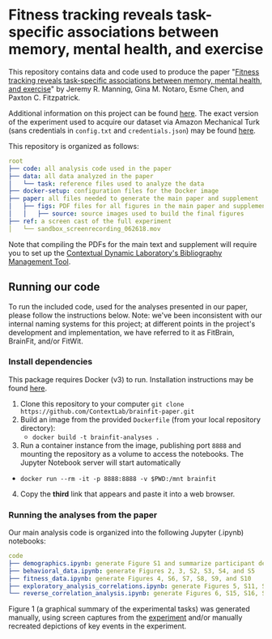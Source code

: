 # Fitness tracking reveals task-specific associations between memory, mental health, and exercise

This repository contains data and code used to produce the paper "[Fitness tracking reveals task-specific associations between memory, mental health, and exercise](https://www.biorxiv.org/content/10.1101/2021.10.22.465441v1)" by Jeremy R. Manning, Gina M. Notaro, Esme Chen, and Paxton C. Fitzpatrick.

Additional information on this project can be found [here](https://github.com/ContextLab/brainfit-task). The exact version of the experiment used to acquire our dataset via Amazon Mechanical Turk (sans credentials in `config.txt` and `credentials.json`) may be found [here](https://github.com/ContextLab/brainfit-task/tree/9541c6678ddb1c8da7395ec76869ad97ee1d0dd2).

This repository is organized as follows:
```yaml
root
├── code: all analysis code used in the paper
├── data: all data analyzed in the paper
│   └── task: reference files used to analyze the data
├── docker-setup: configuration files for the Docker image
├── paper: all files needed to generate the main paper and supplement
│   ├── figs: PDF files for all figures in the main paper and supplement
│   │   ├── source: source images used to build the final figures
├── ref: a screen cast of the full experiment
│   └── sandbox_screenrecording_062618.mov
```

Note that compiling the PDFs for the main text and supplement will require you to set up the [Contextual Dynamic Laboratory's Bibliography Management Tool](https://github.com/ContextLab/CDL-bibliography).

## Running our code

To run the included code, used for the analyses presented in our paper, please follow the instructions below.  Note: we've been inconsistent with our internal naming systems for this project; at different points in the project's development and implementation, we have referred to it as FitBrain, BrainFit, and/or FitWit.

### Install dependencies

This package requires Docker (v3) to run. Installation instructions may be found [here](https://docs.docker.com/install/).

1. Clone this repository to your computer
   `git clone https://github.com/ContextLab/brainfit-paper.git`
2. Build an image from the provided `Dockerfile` (from your local repository directory):
   - `docker build -t brainfit-analyses .`
3. Run a container instance from the image, publishing port `8888` and mounting the repository as a volume to access the notebooks. The Jupyter Notebook server will start automatically
  - `docker run --rm -it -p 8888:8888 -v $PWD:/mnt brainfit`
4. Copy the **third** link that appears and paste it into a web browser.

### Running the analyses from the paper

Our main analysis code is organized into the following Jupyter (.ipynb) notebooks:
```yaml
code
├── demographics.ipynb: generate Figure S1 and summarize participant demographics
├── behavioral_data.ipynb: generate Figures 2, 3, S2, S3, S4, and S5
├── fitness_data.ipynb: generate Figures 4, S6, S7, S8, S9, and S10
├── exploratory_analysis_correlations.ipynb: generate Figures 5, S11, S12, S13, and S14, along with the statistical tests associated with the "exploratory correlation analyses" in the main text
└── reverse_correlation_analysis.ipynb: generate Figures 6, S15, S16, S17, S18, S19, and S20
```

Figure 1 (a graphical summary of the experimental tasks) was generated manually, using screen captures from the [experiment](https://github.com/ContextLab/brainfit-task) and/or manually recreated depictions of key events in the experiment.
